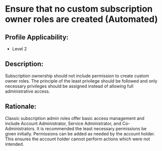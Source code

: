 # Ensure that no custom subscription owner roles are created (Automated)

## Profile Applicability:

- Level 2

## Description:

Subscription ownership should not include permission to create custom owner roles. The principle of the least privilege should be followed and only necessary privileges should be assigned instead of allowing full administrative access.

## Rationale:

Classic subscription admin roles offer basic access management and include Account Administrator, Service Administrator, and Co-Administrators. It is recommended the least necessary permissions be given initially. Permissions can be added as needed by the account holder. This ensures the account holder cannot perform actions which were not intended.